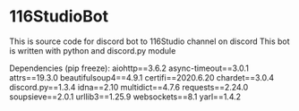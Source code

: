 # 116StudioBot

This is source code for discord bot to 116Studio channel on discord
This bot is written with python and discord.py module

Dependencies (pip freeze):
aiohttp==3.6.2
async-timeout==3.0.1
attrs==19.3.0
beautifulsoup4==4.9.1
certifi==2020.6.20
chardet==3.0.4
discord.py==1.3.4
idna==2.10
multidict==4.7.6
requests==2.24.0
soupsieve==2.0.1
urllib3==1.25.9
websockets==8.1
yarl==1.4.2

